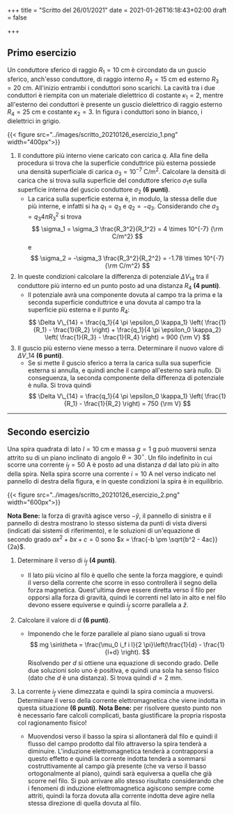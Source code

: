 +++
title = "Scritto del 26/01/2021"
date = 2021-01-26T16:18:43+02:00
draft = false

+++

## Primo esercizio

Un conduttore sferico di raggio $R_1 = 10$ cm è circondato da un guscio sferico, anch'esso conduttore, di raggio interno $R_2 = 15$ cm ed esterno $R_3 = 20$ cm.  All'inizio entrambi i conduttori sono scarichi. La cavità tra i due conduttori è riempita con un materiale dielettrico di costante $\kappa_1 = 2$, mentre all'esterno dei conduttori è presente un guscio dielettrico di raggio esterno $R_4 = 25$ cm e costante $\kappa_2 = 3$. In figura i conduttori sono in bianco, i dielettrici in grigio.

{{< figure src="../images/scritto_20210126_esercizio_1.png"  width="400px">}}

1. Il conduttore più interno viene caricato con carica $q$. Alla fine della procedura si trova che la superficie conduttrice più esterna possiede una densità superficiale di carica $\sigma_3 = 10^{-7}$ C/m$^2$. Calcolare la densità di carica che si trova sulla superficie del conduttore sferico $\sigma_1$e sulla superficie interna del guscio conduttore $\sigma_2$ **(6 punti)**.
	* La carica sulla superficie esterna è, in modulo, la stessa delle due più interne, e infatti si ha $q_1 = q_3$ e $q_2 = -q_3$. Considerando che $\sigma_3 = q_3 4 \pi R_3^2$ si trova
	$$
	\sigma_1 = \sigma_3 \frac{R_3^2}{R_1^2} = 4 \times 10^{-7} {\rm C/m^2}
	$$
	e
	$$
	\sigma_2 = -\sigma_3 \frac{R_3^2}{R_2^2} = -1.78 \times 10^{-7} {\rm C/m^2}
	$$
2. In queste condizioni calcolare la differenza di potenziale $\Delta V_{14}$ tra il conduttore più interno ed un punto posto ad una distanza $R_4$ **(4 punti)**.
	* Il potenziale avrà una componente dovuta al campo tra la prima e la seconda superficie conduttrice e una dovuta al campo tra la superficie più esterna e il punto $R_4$:
	$$
	\Delta V\_{14} = \frac{q_1}{4 \pi \epsilon_0 \kappa_1} \left( \frac{1}{R_1} - \frac{1}{R_2} \right) + \frac{q_1}{4 \pi \epsilon_0 \kappa_2} \left( \frac{1}{R_3} - \frac{1}{R_4} \right) = 900 {\rm V}
	$$
3. Il guscio più esterno viene messo a terra. Determinare il nuovo valore di $\Delta V\_{14}$ **(6 punti)**.
	* Se si mette il guscio sferico a terra la carica sulla sua superficie esterna si annulla, e quindi anche il campo all'esterno sarà nullo. Di conseguenza, la seconda componente della differenza di potenziale è nulla. Si trova quindi
	$$
	\Delta V\_{14} = \frac{q_1}{4 \pi \epsilon_0 \kappa_1} \left( \frac{1}{R_1} - \frac{1}{R_2} \right) = 750 {\rm V}
	$$

---

## Secondo esercizio

Una spira quadrata di lato $l = 10$ cm e massa $g = 1$ g può muoversi senza attrito su di un piano inclinato di angolo $\theta = 30^\circ$. Un filo indefinito in cui scorre una corrente $i_f = 50$ A è posto ad una distanza $d$ dal lato più in alto della spira. Nella spira scorre una corrente $i = 10$ A nel verso indicato nel pannello di destra della figura, e in queste condizioni la spira è in equilibrio.

{{< figure src="../images/scritto_20210126_esercizio_2.png"  width="600px">}}

**Nota Bene:** la forza di gravità agisce verso $-\hat{y}$, il pannello di sinistra e il pannello di destra mostrano lo stesso sistema da punti di vista diversi (indicati dai sistemi di riferimento), e le soluzioni di un'equazione di secondo grado $ax^2 + bx + c=0$ sono $x = \frac{-b \pm \sqrt{b^2 - 4ac}}{2a}$.

1. Determinare il verso di $i_f$ **(4 punti)**.
	
	* Il lato più vicino al filo è quello che sente la forza maggiore, e quindi il verso della corrente che scorre in esso controllerà il segno della forza magnetica. Quest'ultima deve essere diretta verso il filo per opporsi alla forza di gravità, quindi le correnti nel lato in alto e nel filo devono essere equiverse e quindi $i_f$ scorre parallela a $\hat{z}$.
2. Calcolare il valore di $d$ **(6 punti)**.
	* Imponendo che le forze parallele al piano siano uguali si trova
	$$
	mg \sin\theta = \frac{\mu_0 i_f i l}{2 \pi}\left(\frac{1}{d} - \frac{1}{l+d} \right).
	$$
	Risolvendo per $d$ si ottiene una equazione di secondo grado. Delle due soluzioni solo uno è positiva, e quindi una sola ha senso fisico (dato che $d$ è una distanza). Si trova quindi $d = 2$ mm.
3. La corrente $i_f$ viene dimezzata e quindi la spira comincia a muoversi. Determinare il verso della corrente elettromagnetica che viene indotta in questa situazione **(6 punti)**. **Nota Bene:** per risolvere questo punto non è necessario fare calcoli complicati, basta giustificare la propria risposta col ragionamento fisico!
	* Muovendosi verso il basso la spira si allontanerà dal filo e quindi  il flusso del campo prodotto dal filo attraverso la spira tenderà a diminuire. L'induzione elettromagnetica tenderà a contrapporsi a questo effetto e quindi la corrente indotta tenderà a sommarsi costruttivamente al campo già presente (che va verso il basso ortogonalmente al piano), quindi sarà equiversa a quella che già scorre nel filo. Si può arrivare allo stesso risultato considerando che i fenomeni di induzione elettromagnetica agiscono sempre come attriti, quindi la forza dovuta alla corrente indotta deve agire nella stessa direzione di quella dovuta al filo.
	